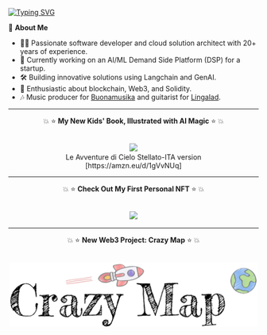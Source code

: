 [![Typing SVG](https://readme-typing-svg.demolab.com?font=Fira+Code&duration=3000&pause=500&color=36BCF7FF&width=435&lines=Hi+there%2C+I'm+Luca%F0%9F%91%8B;Love+%F0%9F%96%A4+Code+🧑‍💻+and+Play++🎸)](https://git.io/typing-svg)

📌 **About Me**

- 👨‍💻 Passionate software developer and cloud solution architect with 20+ years of experience.
- 🔭 Currently working on an AI/ML Demand Side Platform (DSP) for a startup.   
- 🛠️ Building innovative solutions using Langchain and GenAI.
- 🌱 Enthusiastic about blockchain, Web3, and Solidity.
- 🎶 Music producer for [Buonamusika](https://www.instagram.com/buonamusika/?hl=en) and guitarist for [Lingalad](https://it.wikipedia.org/wiki/Lingalad).

-------------

<div align="center">

💥 ⭐ **My New Kids' Book, Illustrated with AI Magic** ⭐ 💥 

<br/>

<a href="https://amzn.eu/d/1gVvNUq" target="_blank">
    <img src="./Cover-github.png" width="256"/>
</a>
<br/>
Le Avventure di Cielo Stellato-ITA version <br/>
[https://amzn.eu/d/1gVvNUq]
</div>



---

<div align="center">

💥 ⭐ **Check Out My First Personal NFT** ⭐ 💥 

<br/>

<a href="https://opensea.io/collection/geometricshapes-v3" target="_blank">
    <img src="https://i.seadn.io/gae/OvOGfMqaV2otMDoSlXDHzRlZFx9FpenFdcBdqH7Y64de219wBT2NcwuY3rBrOilHJvzbmz8KAtmTOsxMUznnPY-uqQ8S73VPOnnI?auto=format&w=256" width="256"/>
</a>

</div>

---

<div align="center">

💥 ⭐ **New Web3 Project: Crazy Map** ⭐ 💥 

<br/>

<a href="https://github.com/NTTLuke/crazymap" target="_blank">
    <img src="https://github.com/NTTLuke/crazymap/blob/main/app/DRAFT/Logo.jpg?raw=true" width="500"/>
</a>

</div>
